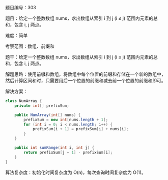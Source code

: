 题目编号：303

题目：给定一个整数数组 nums，求出数组从索引 i 到 j (i ≤ j) 范围内元素的总和，包含 i, j 两点。

难度：简单

考察范围：数组、前缀和

题干：给定一个整数数组 nums，求出数组从索引 i 到 j (i ≤ j) 范围内元素的总和，包含 i, j 两点。

解题思路：使用前缀和数组，将数组中每个位置的前缀和存储在一个新的数组中，然后计算区间和时，只需要用后一个位置的前缀和减去前一个位置的前缀和即可。

解决方案：

```java
class NumArray {
    private int[] prefixSum;

    public NumArray(int[] nums) {
        prefixSum = new int[nums.length + 1];
        for (int i = 0; i < nums.length; i++) {
            prefixSum[i + 1] = prefixSum[i] + nums[i];
        }
    }

    public int sumRange(int i, int j) {
        return prefixSum[j + 1] - prefixSum[i];
    }
}
```

算法复杂度：初始化时间复杂度为 O(n)，每次查询时间复杂度为 O(1)。